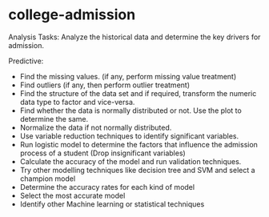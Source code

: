 # college-admission
Analysis Tasks: Analyze the historical data and determine the key drivers for admission.

Predictive: 

- Find the missing values. (if any, perform missing value treatment)
- Find outliers (if any, then perform outlier treatment)
- Find the structure of the data set and if required, transform the numeric data type to factor and vice-versa.
- Find whether the data is normally distributed or not. Use the plot to determine the same. 
- Normalize the data if not normally distributed.
- Use variable reduction techniques to identify significant variables.
- Run logistic model to determine the factors that influence the admission process of a student (Drop insignificant variables) 
- Calculate the accuracy of the model and run validation techniques.
- Try other modelling techniques like decision tree and SVM and select a champion model 
- Determine the accuracy rates for each kind of model 
- Select the most accurate model 
- Identify other Machine learning or statistical techniques
